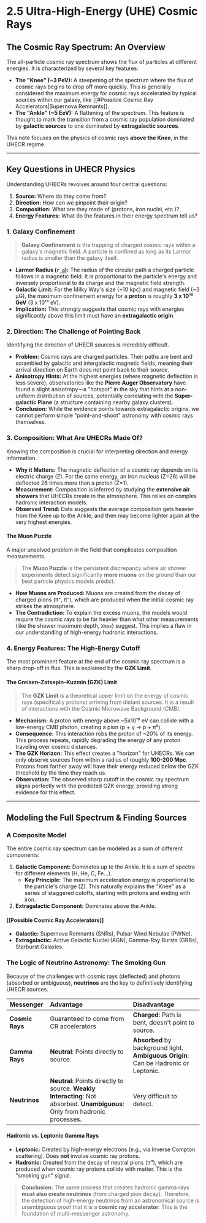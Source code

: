 # 2.5 Ultra-High-Energy (UHE) Cosmic Rays

## The Cosmic Ray Spectrum: An Overview

The all-particle cosmic ray spectrum shows the flux of particles at different energies. It is characterized by several key features:

-   **The "Knee" (~3 PeV):** A steepening of the spectrum where the flux of cosmic rays begins to drop off more quickly. This is generally considered the maximum energy for cosmic rays accelerated by typical sources within our galaxy, like [[#Possible Cosmic Ray Accelerators|Supernova Remnants]].
-   **The "Ankle" (~5 EeV):** A flattening of the spectrum. This feature is thought to mark the transition from a cosmic ray population dominated by **galactic sources** to one dominated by **extragalactic sources**.

This note focuses on the physics of cosmic rays **above the Knee**, in the UHECR regime.

---

## Key Questions in UHECR Physics

Understanding UHECRs revolves around four central questions:

1.  **Source:** Where do they come from?
2.  **Direction:** How can we pinpoint their origin?
3.  **Composition:** What are they made of (protons, iron nuclei, etc.)?
4.  **Energy Features:** What do the features in their energy spectrum tell us?

### 1. Galaxy Confinement

> **Galaxy Confinement** is the trapping of charged cosmic rays within a galaxy's magnetic field. A particle is confined as long as its Larmor radius is smaller than the galaxy itself.

-   **Larmor Radius (`r_g`):** The radius of the circular path a charged particle follows in a magnetic field. It is proportional to the particle's energy and inversely proportional to its charge and the magnetic field strength.
-   **Galactic Limit:** For the Milky Way's size (~10 kpc) and magnetic field (~3 µG), the maximum confinement energy for a **proton** is roughly **3 x 10¹⁰ GeV** (3 x 10¹⁹ eV).
-   **Implication:** This strongly suggests that cosmic rays with energies significantly above this limit must have an **extragalactic origin**.

### 2. Direction: The Challenge of Pointing Back

Identifying the direction of UHECR sources is incredibly difficult.

-   **Problem:** Cosmic rays are charged particles. Their paths are bent and scrambled by galactic and intergalactic magnetic fields, meaning their arrival direction on Earth does not point back to their source.
-   **Anisotropy Hints:** At the highest energies (where magnetic deflection is less severe), observatories like the **Pierre Auger Observatory** have found a slight anisotropy—a "hotspot" in the sky that hints at a non-uniform distribution of sources, potentially correlating with the **Super-galactic Plane** (a structure containing nearby galaxy clusters).
-   **Conclusion:** While the evidence points towards extragalactic origins, we cannot perform simple "point-and-shoot" astronomy with cosmic rays themselves.

### 3. Composition: What Are UHECRs Made Of?

Knowing the composition is crucial for interpreting direction and energy information.

-   **Why it Matters:** The magnetic deflection of a cosmic ray depends on its electric charge (Z). For the same energy, an Iron nucleus (Z=26) will be deflected 26 times more than a proton (Z=1).
-   **Measurement:** Composition is inferred by studying the **extensive air showers** that UHECRs create in the atmosphere. This relies on complex hadronic interaction models.
-   **Observed Trend:** Data suggests the average composition gets heavier from the Knee up to the Ankle, and then may become lighter again at the very highest energies.

#### The Muon Puzzle
A major unsolved problem in the field that complicates composition measurements.

> The **Muon Puzzle** is the persistent discrepancy where air shower experiments detect significantly **more muons** on the ground than our best particle physics models predict.

-   **How Muons are Produced:** Muons are created from the decay of charged pions (π⁺, π⁻), which are produced when the initial cosmic ray strikes the atmosphere.
-   **The Contradiction:** To explain the excess muons, the models would require the cosmic rays to be far heavier than what other measurements (like the shower maximum depth, `Xmax`) suggest. This implies a flaw in our understanding of high-energy hadronic interactions.

### 4. Energy Features: The High-Energy Cutoff

The most prominent feature at the end of the cosmic ray spectrum is a sharp drop-off in flux. This is explained by the **GZK Limit**.

#### The Greisen–Zatsepin–Kuzmin (GZK) Limit

> The **GZK Limit** is a theoretical upper limit on the energy of cosmic rays (specifically protons) arriving from distant sources. It is a result of interactions with the Cosmic Microwave Background (CMB).

-   **Mechanism:** A proton with energy above ~5x10¹⁹ eV can collide with a low-energy CMB photon, creating a pion (p + γ → p + π⁰).
-   **Consequence:** This interaction robs the proton of ~20% of its energy. This process repeats, rapidly degrading the energy of any proton traveling over cosmic distances.
-   **The GZK Horizon:** This effect creates a "horizon" for UHECRs. We can only observe sources from within a radius of roughly **100-200 Mpc**. Protons from farther away will have their energy reduced below the GZK threshold by the time they reach us.
-   **Observation:** The observed sharp cutoff in the cosmic ray spectrum aligns perfectly with the predicted GZK energy, providing strong evidence for this effect.

---

## Modeling the Full Spectrum & Finding Sources

### A Composite Model

The entire cosmic ray spectrum can be modeled as a sum of different components:
1.  **Galactic Component:** Dominates up to the Ankle. It is a sum of spectra for different elements (H, He, C, Fe...).
    -   **Key Principle:** The maximum acceleration energy is proportional to the particle's charge (Z). This naturally explains the "Knee" as a series of staggered cutoffs, starting with protons and ending with iron.
2.  **Extragalactic Component:** Dominates above the Ankle.

#### [[Possible Cosmic Ray Accelerators]]
-   **Galactic:** Supernova Remnants (SNRs), Pulsar Wind Nebulae (PWNe).
-   **Extragalactic:** Active Galactic Nuclei (AGN), Gamma-Ray Bursts (GRBs), Starburst Galaxies.

### The Logic of Neutrino Astronomy: The Smoking Gun

Because of the challenges with cosmic rays (deflected) and photons (absorbed or ambiguous), **neutrinos** are the key to definitively identifying UHECR sources.

| Messenger | Advantage | Disadvantage |
| :--- | :--- | :--- |
| **Cosmic Rays** | Guaranteed to come from CR accelerators | **Charged**: Path is bent, doesn't point to source. |
| **Gamma Rays** | **Neutral**: Points directly to source. | **Absorbed** by background light. **Ambiguous Origin**: Can be Hadronic or Leptonic. |
| **Neutrinos** | **Neutral**: Points directly to source. **Weakly Interacting**: Not absorbed. **Unambiguous**: Only from hadronic processes. | Very difficult to detect. |

#### Hadronic vs. Leptonic Gamma Rays
-   **Leptonic:** Created by high-energy electrons (e.g., via Inverse Compton scattering). Does **not** involve cosmic ray protons.
-   **Hadronic:** Created from the decay of neutral pions (π⁰), which are produced when cosmic ray protons collide with matter. This is the "smoking gun" signal.

> **Conclusion:** The same process that creates hadronic gamma rays **must also create neutrinos** (from charged pion decay). Therefore, the detection of high-energy neutrinos from an astronomical source is unambiguous proof that it is a **cosmic ray accelerator**. This is the foundation of multi-messenger astronomy.